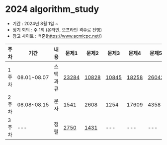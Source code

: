 # 2024 algorithm_study

- 기간 : 2024년 8월 1일 ~   
- 정기 회의 : 주 1회 (온라인, 오프라인 격주로 진행)   
- 참고 사이트 : 백준(https://www.acmicpc.net/)

  
|주차|기간|내용|문제1|문제2|문제3|문제4|문제5|
|------|---|---|---|---|---|---|---|
|1주차|08.01~08.07|스택과 큐|[23284](https://www.acmicpc.net/problem/23284)|[10828](https://www.acmicpc.net/problem/10828)|[10845](https://www.acmicpc.net/problem/10845)|[18258](https://www.acmicpc.net/problem/18258)|[26042](https://www.acmicpc.net/problem/26042)|
|2주차|08.08~08.15|문자|[1541](https://www.acmicpc.net/problem/1541)|[2608](https://www.acmicpc.net/problem/2608)|[1254](https://www.acmicpc.net/problem/1254)|[17609](https://www.acmicpc.net/problem/17609)|[4358](https://www.acmicpc.net/problem/4358)|
|3주차|---|정렬|[2750](https://www.acmicpc.net/problem/2750)|[1431](https://www.acmicpc.net/problem/1431)|---|---|---|

